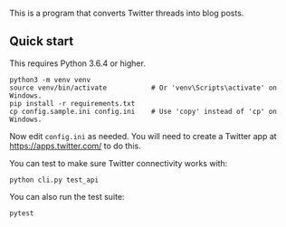This is a program that converts Twitter threads into blog posts.

## Quick start

This requires Python 3.6.4 or higher.

```
python3 -m venv venv
source venv/bin/activate           # Or 'venv\Scripts\activate' on Windows.
pip install -r requirements.txt
cp config.sample.ini config.ini    # Use 'copy' instead of 'cp' on Windows.
```

Now edit `config.ini` as needed.  You will need to create a Twitter app
at https://apps.twitter.com/ to do this.

You can test to make sure Twitter connectivity works with:

```
python cli.py test_api
```

You can also run the test suite:

```
pytest
```
